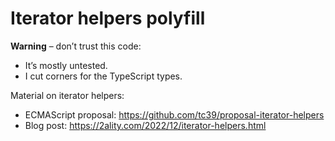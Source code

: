 # Iterator helpers polyfill

**Warning** – don’t trust this code:

* It’s mostly untested.
* I cut corners for the TypeScript types.

Material on iterator helpers:

* ECMAScript proposal: https://github.com/tc39/proposal-iterator-helpers
* Blog post: https://2ality.com/2022/12/iterator-helpers.html

